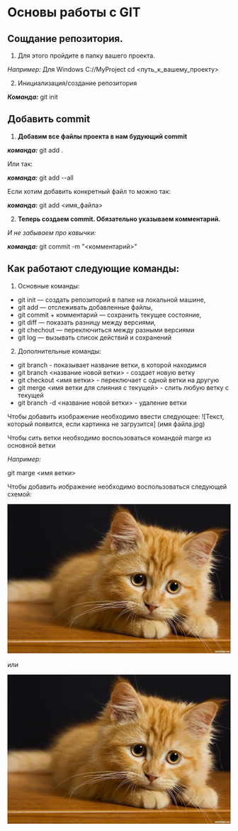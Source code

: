 # Основы работы с GIT
## Сощдание репозитория. 
1. Для этого пройдите в папку вашего проекта.

*Например:* 
Для Windows С://MyProject
cd <путь_к_вашему_проекту>

2. Инициализация/создание репозитория

__*Команда:*__ git init

## Добавить commit

1. **Добавим все файлы проекта в нам будующий commit** 

__*команда:*__ git add .

 Или так:

__*команда:*__ git add --all

Если хотим добавить конкретный файл то можно так: 

__*команда:*__ git add <имя_файла> 

2. **Теперь создаем commit. Обязательно указываем комментарий.**

*И не забываем про кавычки:*

__*команда:*__ git commit -m "<комментарий>"

## Как работают следующие команды:
1. Основные команды:

- git init — создать репозиторий в папке на локальной машине,
- git add — отслеживать добавленные файлы,
- git commit + комментарий — сохранить текущее состояние,
- git diff — показать разницу между версиями,
- git chechout — переключиться между разными версиями
- git log — вызывать список действий и сохранений

2. Дополнительные команды:
- git branch - показывает название ветки, в которой находимся
- git branch <название новой ветки> - создает новую ветку
- git checkout <имя ветки> - переключает с одной ветки на другую
- git merge <имя ветки для слияния с текущей> - слить любую ветку с текущей
- git branch -d <название новой ветки> - удаление ветки

Чтобы добавить изображение необходимо ввести следующее:
![Текст, который появится, если картинка не загрузится] (имя файла.jpg)

Чтобы сить ветки необходимо воспоьзоваться командой marge из основной ветки

*Например:*

git marge <имя ветки>

Чтобы добавить иображение необходимо воспользоваться следующей схемой:

![КОТ](cat.jpg)

или 

<img src=cat.jpg> 
